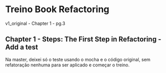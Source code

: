 # Treino Book Refactoring

v1_original - Chapter 1 - pg.3

## Chapter 1 - Steps: The First Step in Refactoring - Add a test

Na master, deixei só o teste usando o mocha e o código original, sem refatoração nenhuma para ser aplicado e começar o treino.
